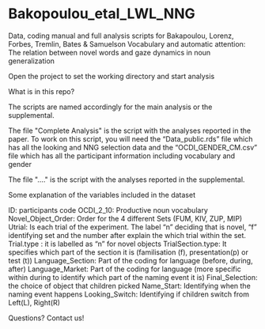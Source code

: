 # Bakopoulou_etal_LWL_NNG
Data, coding manual and full analysis scripts for Bakapoulou, Lorenz, Forbes, Tremlin, Bates &amp; Samuelson Vocabulary and automatic attention: The relation between novel words and gaze dynamics in noun generalization

Open the project to set the working directory and start analysis

What is in this repo?

The scripts are named accordingly for the main analysis or the supplemental. 

The file "Complete Analysis" is the script with the analyses reported in the paper.
To work on this script, you will need the “Data_public.rds” file which has all the looking and NNG selection data and the “OCDI_GENDER_CM.csv” file which has all the participant information including vocabulary and gender

The file "…." is the script with the analyses reported in the supplemental.



Some explanation of the variables included in the dataset 

ID: participants code 
OCDI_2_10: Productive noun vocabulary 
Novel_Object_Order: Order for the 4 different Sets (FUM, KIV, ZUP, MIP)
Utrial: Is each trial of the experiment.  The label “n” deciding that is novel, “f” identifying set and the number after explain the which trial within the set. 
Trial.type : it is labelled as “n” for novel objects
TrialSection.type: It specifies which part of the section it is (familisation (f), presentation(p) or test (t)) 
Language_Section: Part of the coding for language (before, during, after)
Language_Market: Part of the coding for language (more specific within during to identify which part of the naming event it is)
Final_Selection: the choice of object that children picked 
Name_Start: Identifying when the naming event happens 
Looking_Switch: Identifying if children switch from Left(L), Right(R)

Questions?
Contact us!

